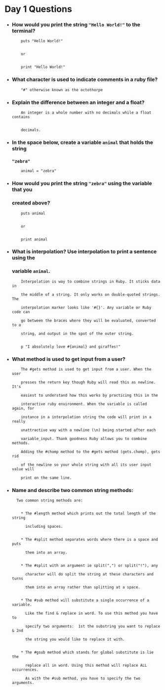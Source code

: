 # Day 1 Questions

* ### How would you print the string `"Hello World!"` to the terminal?


          puts "Hello World!"


          or


          print "Hello World!"


* ### What character is used to indicate comments in a ruby file?


          "#" otherwise known as the octothorpe


* ### Explain the difference between an integer and a float?


          An integer is a whole number with no decimals while a float contains


          decimals.


* ### In the space below, create a variable `animal` that holds the string

  ### `"zebra"`


          animal = "zebra"


* ### How would you print the string `"zebra"` using the variable that you

  ### created above?


          puts animal


          or


          print animal


* ### What is interpolation? Use interpolation to print a sentence using the

  ### variable `animal`.


          Interpolation is way to combine strings in Ruby. It sticks data in

          the middle of a string. It only works on double-quoted strings. The

          interpolation marker looks like '#{}'. Any variable or Ruby code can

          go between the braces where they will be evaluated, converted to a

          string, and output in the spot of the outer string.


          p "I absolutely love #{animal} and giraffes!"


* ### What method is used to get input from a user?


          The #gets method is used to get input from a user. When the user

          presses the return key though Ruby will read this as newline. It's

          easiest to understand how this works by practicing this in the

          interactive ruby environment. When the variable is called again, for

          instance in a interpolation string the code will print in a really

          unattractive way with a newline (\n) being started after each

          variable_input. Thank goodness Ruby allows you to combine methods.

          Adding the #chomp method to the #gets method (gets.chomp), gets rid

          of the newline so your whole string with all its user input value will

          print on the same line.


* ### Name and describe two common string methods:


        Two common string methods are:


          * The #length method which prints out the total length of the string

            including spaces.


          * The #split method separates words where there is a space and puts

            them into an array.


          * The #split with an argument ie split(",") or split("!"), any

            character will do split the string at these characters and turns

            them into an array rather than splitting at a space.


          * The #sub method will substitute a single occurrence of a variable.

            Like the find & replace in word. To use this method you have to

            specify two arguments:  1st the substring you want to replace & 2nd

            the string you would like to replace it with.


          * The #gsub method which stands for global substitute is lie the

            replace all in word. Using this method will replace ALL occurrences.

            As with the #sub method, you have to specify the two arguments.

